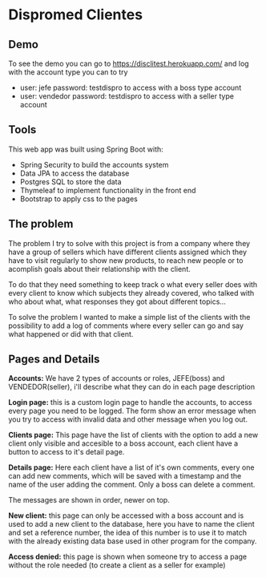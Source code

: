 # Dispromed Clientes

## Demo
To see the demo you can go to https://disclitest.herokuapp.com/ and log with the account type you can to try
- user: jefe password: testdispro  to access with a boss type account
- user: vendedor password: testdispro to access with a seller type account

## Tools
This web app was built using Spring Boot with:
- Spring Security to build the accounts system
- Data JPA to access the database
- Postgres SQL to store the data
- Thymeleaf to implement functionality in the front end
- Bootstrap to apply css to the pages

## The problem
The problem I try to solve with this project is from a company where they have a group of sellers which have different clients
assigned which they have to visit regularly to show new products, to reach new people or to acomplish goals about their
relationship with the client.

To do that they need something to keep track o what every seller does with every client to know which subjects they already covered,
who talked with who about what, what responses they got about different topics...

To solve the problem I wanted to make a simple list of the clients with the possibility to add a log of comments where every
seller can go and say what happened or did with that client.

## Pages and Details
**Accounts:** We have 2 types of accounts or roles, JEFE(boss) and VENDEDOR(seller), i'll describe what they can do in each
page description

**Login page:** this is a custom login page to handle the accounts, to access every page you need to be logged.
The form show an error message when you try to access with invalid data and other message when you log out.

**Clients page:** This page have the list of clients with the option to add a new client only visible and accesible to a boss account,
each client have a button to access to it's detail page.

**Details page:** Here each client have a list of it's own comments, every one can add new comments, which will be saved with a timestamp
and the name of the user adding the comment. Only a boss can delete a comment.

The messages are shown in order, newer on top.

**New client:** this page can only be accessed with a boss account and is used to add a new client to the database, here you
have to name the client and set a reference number, the idea of this number is to use it to match with the already existing data base
used in other program for the company.

**Access denied:** this page is shown when someone try to access a page without the role needed (to create a client as a seller for example)

